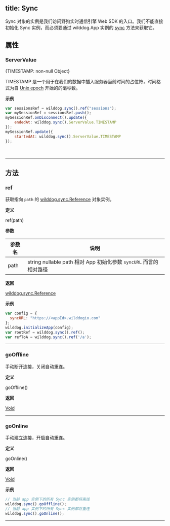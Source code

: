 title: Sync
---

Sync 对象的实例是我们访问野狗实时通信引擎 Web SDK 的入口。我们不能直接初始化 Sync 实例，而必须要通过 wilddog.App 实例的 [sync](/api/sync/web/App.html#sync) 方法来获取它。

## 属性

### ServerValue

{TIMESTAMP: non-null Object}

TIMESTAMP 是一个用于在我们的数据中插入服务器当前时间的占位符，时间格式为自 [Unix epoch](https://en.wikipedia.org/wiki/Unix_time) 开始的的毫秒数。

**示例**

```js
var sessionsRef = wilddog.sync().ref("sessions");
var mySessionRef = sessionsRef.push();
mySessionRef.onDisconnect().update({
    endedAt: wilddog.sync().ServerValue.TIMESTAMP
});
mySessionRef.update({
    startedAt: wilddog.sync().ServerValue.TIMESTAMP
});
```

</br>

------

## 方法

### ref

获取指向 `path` 的 [wilddog.sync.Reference](/api/sync/web/Reference.html) 对象实例。

**定义**

ref(path)

**参数**

| 参数名| 说明                                  |
| ---- | ----------------------------------- |
| path | string nullable path 相对 App 初始化参数 `syncURL` 而言的相对路径 |

**返回**

[wilddog.sync.Reference](/api/sync/web/Reference.html)

**示例**

```js
var config = {
  syncURL: "https://<appId>.wilddogio.com"
};
wilddog.initializeApp(config);
var rootRef = wilddog.sync().ref();
var refToA = wilddog.sync().ref('/a');

```
---

### goOffline

手动断开连接，关闭自动重连。

**定义**

goOffline()

**返回**

[Void](/api/sync/web/Void.html)

---

### goOnline

手动建立连接，开启自动重连。

**定义**

goOnline()

**返回**

[Void](/api/sync/web/Void.html)

**示例**
```js
// 当前 app 实例下的所有 Sync 实例都将离线
wilddog.sync().goOffline();
// 当前 app 实例下的所有 Sync 实例都将重连
wilddog.sync().goOnline();
```
---
